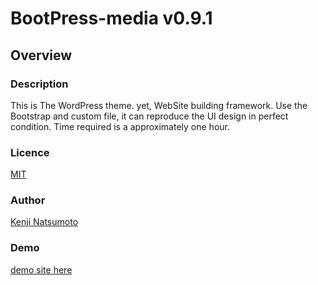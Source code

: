 # BootPress-media v0.9.1 

## Overview

### Description  

This is The WordPress theme. yet, WebSite building framework. Use the Bootstrap and custom file, it can reproduce the UI design in perfect condition. Time required is a approximately one hour.

### Licence  

[MIT](https://github.com/tcnksm/tool/blob/master/LICENCE)

### Author  

[Kenji Natsumoto](http://na2ken.com)

### Demo

[demo site here](http://bp-media.iaowd.com/)

